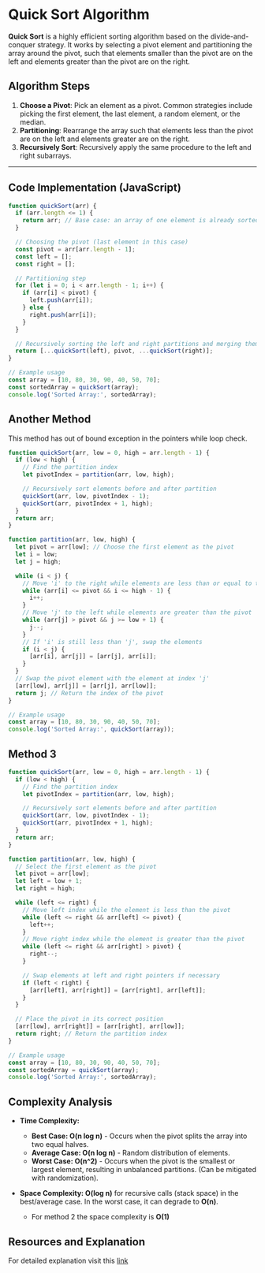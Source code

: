# Quick Sort Algorithm

**Quick Sort** is a highly efficient sorting algorithm based on the divide-and-conquer strategy. It works by selecting a pivot element and partitioning the array around the pivot, such that elements smaller than the pivot are on the left and elements greater than the pivot are on the right.

## Algorithm Steps

1. **Choose a Pivot**: Pick an element as a pivot. Common strategies include picking the first element, the last element, a random element, or the median.
2. **Partitioning**: Rearrange the array such that elements less than the pivot are on the left and elements greater are on the right.
3. **Recursively Sort**: Recursively apply the same procedure to the left and right subarrays.

---

## Code Implementation (JavaScript)

```javascript
function quickSort(arr) {
  if (arr.length <= 1) {
    return arr; // Base case: an array of one element is already sorted
  }

  // Choosing the pivot (last element in this case)
  const pivot = arr[arr.length - 1];
  const left = [];
  const right = [];

  // Partitioning step
  for (let i = 0; i < arr.length - 1; i++) {
    if (arr[i] < pivot) {
      left.push(arr[i]);
    } else {
      right.push(arr[i]);
    }
  }

  // Recursively sorting the left and right partitions and merging them with the pivot
  return [...quickSort(left), pivot, ...quickSort(right)];
}

// Example usage
const array = [10, 80, 30, 90, 40, 50, 70];
const sortedArray = quickSort(array);
console.log('Sorted Array:', sortedArray);
```

## Another Method

This method has out of bound exception in the pointers while loop check.

```javascript
function quickSort(arr, low = 0, high = arr.length - 1) {
  if (low < high) {
    // Find the partition index
    let pivotIndex = partition(arr, low, high);

    // Recursively sort elements before and after partition
    quickSort(arr, low, pivotIndex - 1);
    quickSort(arr, pivotIndex + 1, high);
  }
  return arr;
}

function partition(arr, low, high) {
  let pivot = arr[low]; // Choose the first element as the pivot
  let i = low;
  let j = high;

  while (i < j) {
    // Move 'i' to the right while elements are less than or equal to the pivot
    while (arr[i] <= pivot && i <= high - 1) {
      i++;
    }
    // Move 'j' to the left while elements are greater than the pivot
    while (arr[j] > pivot && j >= low + 1) {
      j--;
    }
    // If 'i' is still less than 'j', swap the elements
    if (i < j) {
      [arr[i], arr[j]] = [arr[j], arr[i]];
    }
  }
  // Swap the pivot element with the element at index 'j'
  [arr[low], arr[j]] = [arr[j], arr[low]];
  return j; // Return the index of the pivot
}

// Example usage
const array = [10, 80, 30, 90, 40, 50, 70];
console.log('Sorted Array:', quickSort(array));
```

## Method 3

```javascript
function quickSort(arr, low = 0, high = arr.length - 1) {
  if (low < high) {
    // Find the partition index
    let pivotIndex = partition(arr, low, high);

    // Recursively sort elements before and after partition
    quickSort(arr, low, pivotIndex - 1);
    quickSort(arr, pivotIndex + 1, high);
  }
  return arr;
}

function partition(arr, low, high) {
  // Select the first element as the pivot
  let pivot = arr[low];
  let left = low + 1;
  let right = high;

  while (left <= right) {
    // Move left index while the element is less than the pivot
    while (left <= right && arr[left] <= pivot) {
      left++;
    }
    // Move right index while the element is greater than the pivot
    while (left <= right && arr[right] > pivot) {
      right--;
    }

    // Swap elements at left and right pointers if necessary
    if (left < right) {
      [arr[left], arr[right]] = [arr[right], arr[left]];
    }
  }

  // Place the pivot in its correct position
  [arr[low], arr[right]] = [arr[right], arr[low]];
  return right; // Return the partition index
}

// Example usage
const array = [10, 80, 30, 90, 40, 50, 70];
const sortedArray = quickSort(array);
console.log('Sorted Array:', sortedArray);
```

## Complexity Analysis

- **Time Complexity:**

  - **Best Case: O(n log n)** - Occurs when the pivot splits the array into two equal halves.
  - **Average Case: O(n log n)** - Random distribution of elements.
  - **Worst Case: O(n^2)** - Occurs when the pivot is the smallest or largest element, resulting in unbalanced partitions. (Can be mitigated with randomization).

- **Space Complexity: O(log n)** for recursive calls (stack space) in the best/average case. In the worst case, it can degrade to **O(n)**.
  - For method 2 the space complexity is **O(1)**

## Resources and Explanation

For detailed explanation visit this [link](https://takeuforward.org/data-structure/quick-sort-algorithm/)
